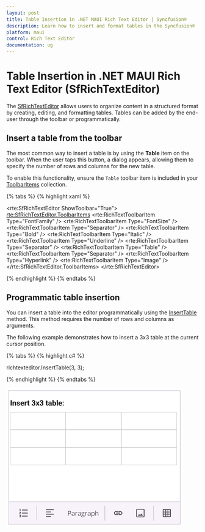 ```yaml
---
layout: post
title: Table Insertion in .NET MAUI Rich Text Editor | Syncfusion®
description: Learn how to insert and format tables in the Syncfusion® .NET MAUI Rich Text Editor (SfRichTextEditor) control.
platform: maui 
control: Rich Text Editor
documentation: ug
---
```


# Table Insertion in .NET MAUI Rich Text Editor (SfRichTextEditor)

The [SfRichTextEditor](https://help.syncfusion.com/cr/maui/Syncfusion.Maui.RichTextEditor.SfRichTextEditor.html) allows users to organize content in a structured format by creating, editing, and formatting tables. Tables can be added by the end-user through the toolbar or programmatically.

## Insert a table from the toolbar

The most common way to insert a table is by using the **Table** item on the toolbar. When the user taps this button, a dialog appears, allowing them to specify the number of rows and columns for the new table.


To enable this functionality, ensure the `Table` toolbar item is included in your [ToolbarItems](https://help.syncfusion.com/cr/maui/Syncfusion.Maui.RichTextEditor.SfRichTextEditor.html#Syncfusion_Maui_RichTextEditor_SfRichTextEditor_ToolbarItems) collection.

{% tabs %}
{% highlight xaml %}

<rte:SfRichTextEditor ShowToolbar="True">
    <rte:SfRichTextEditor.ToolbarItems>
        <rte:RichTextToolbarItem Type="FontFamily" />
        <rte:RichTextToolbarItem Type="FontSize" />
        <rte:RichTextToolbarItem Type="Separator" />
        <rte:RichTextToolbarItem Type="Bold" />
        <rte:RichTextToolbarItem Type="Italic" />
        <rte:RichTextToolbarItem Type="Underline" />
        <rte:RichTextToolbarItem Type="Separator" />
        <!-- Add the Table toolbar item -->
        <rte:RichTextToolbarItem Type="Table" />
        <rte:RichTextToolbarItem Type="Separator" />
        <rte:RichTextToolbarItem Type="Hyperlink" />
        <rte:RichTextToolbarItem Type="Image" />
    </rte:SfRichTextEditor.ToolbarItems>
</rte:SfRichTextEditor>

{% endhighlight %}
{% endtabs %}

## Programmatic table insertion

You can insert a table into the editor programmatically using the [InsertTable](https://help.syncfusion.com/cr/maui/Syncfusion.Maui.RichTextEditor.SfRichTextEditor.html#Syncfusion_Maui_RichTextEditor_SfRichTextEditor_InsertTable_System_Int32_System_Int32_) method. This method requires the number of rows and columns as arguments.

The following example demonstrates how to insert a 3x3 table at the current cursor position.

{% tabs %}
{% highlight c# %}

richtexteditor.InsertTable(3, 3);

{% endhighlight %}
{% endtabs %}

![.NET MAUI Rich Text Editor inserting a table](images/richtexteditor-table.png)
